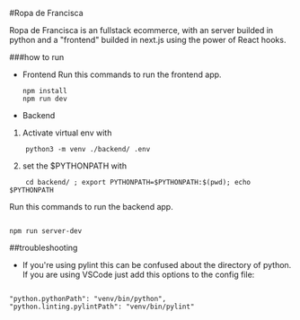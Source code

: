 #Ropa de Francisca

Ropa de Francisca is an fullstack ecommerce, with an server builded in python and a "frontend" builded in next.js using the power of React hooks.

###how to run

- Frontend
  Run this commands to run the frontend app.
  ```
  npm install
  npm run dev
  ```
- Backend

1. Activate virtual env with

```
    python3 -m venv ./backend/ .env
```

2. set the \$PYTHONPATH with

```
    cd backend/ ; export PYTHONPATH=$PYTHONPATH:$(pwd); echo $PYTHONPATH
```

Run this commands to run the backend app.

```

npm run server-dev

```

##troubleshooting

- If you're using pylint this can be confused about the directory of python. If you are using VSCode just add this options to the config file:

```

"python.pythonPath": "venv/bin/python",
"python.linting.pylintPath": "venv/bin/pylint"

```
